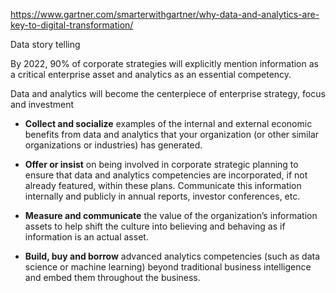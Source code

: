 https://www.gartner.com/smarterwithgartner/why-data-and-analytics-are-key-to-digital-transformation/

Data story telling

By 2022, 90% of corporate strategies will explicitly mention information as a critical enterprise asset and analytics as an essential competency.

Data and analytics will become the centerpiece of enterprise strategy, focus and investment

*   **Collect and socialize** examples of the internal and external economic benefits from data and analytics that your organization (or other similar organizations or industries) has generated.

*   **Offer or insist** on being involved in corporate strategic planning to ensure that data and analytics competencies are incorporated, if not already featured, within these plans. Communicate this information internally and publicly in annual reports, investor conferences, etc.

*   **Measure and communicate** the value of the organization’s information assets to help shift the culture into believing and behaving as if information is an actual asset.

*   **Build, buy and borrow** advanced analytics competencies (such as data science or machine learning) beyond traditional business intelligence and embed them throughout the business.